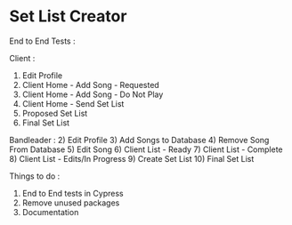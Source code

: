# Set List Creator

End to End Tests : 

Client : 
1) Edit Profile
2) Client Home - Add Song - Requested
3) Client Home - Add Song - Do Not Play
4) Client Home - Send Set List
5) Proposed Set List
6) Final Set List


Bandleader : 
2) Edit Profile
3) Add Songs to Database
4) Remove Song From Database
5) Edit Song
6) Client List - Ready
7) Client List - Complete
8) Client List - Edits/In Progress
9) Create Set List
10) Final Set List

Things to do :
1) End to End tests in Cypress
2) Remove unused packages
3) Documentation
